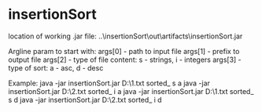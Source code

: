 # insertionSort
location of working .jar file:
..\insertionSort\out\artifacts\insertionSort.jar

Argline param to start with:
args[0] - path to input file
args[1] - prefix to output file
args[2] - type of file content: s - strings, i - integers
args[3] - type of sort: a - asc, d - desc

Example:
java -jar insertionSort.jar D:\1.txt sorted_ s a
java -jar insertionSort.jar D:\2.txt sorted_ i a
java -jar insertionSort.jar D:\1.txt sorted_ s d
java -jar insertionSort.jar D:\2.txt sorted_ i d
